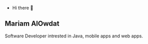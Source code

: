 * Hi there 👋
## Mariam AlOwdat
Software Developer intrested in Java, mobile apps and web apps.


<!--
**mariamodat/mariamodat** is a ✨ _special_ ✨ repository because its `README.md` (this file) appears on your GitHub profile.

*Here are some ideas to get you started:


- 🌱 I’m currently learning Advanced JAVA
-- 📫 How to reach me: mariamodat0@gmail.com
- ⚡ Fun fact: I love make-up 
-->
